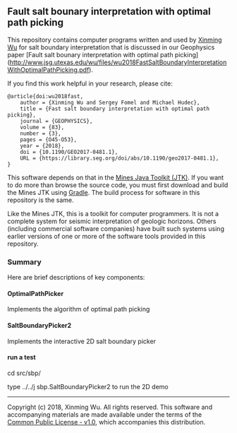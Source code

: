 ## Fault salt bounary interpretation with optimal path picking

This repository contains computer programs written and used by 
[Xinming Wu](http://www.jsg.utexas.edu/wu/) 
for salt boundary interpretation that is discussed in our Geophysics paper 
[Fault salt bounary interpretation with optimal path picking]
(http://www.jsg.utexas.edu/wu/files/wu2018FastSaltBoundaryInterpretationWithOptimalPathPicking.pdf).

If you find this work helpful in your research, please cite:

    @article{doi:wu2018fast,
        author = {Xinming Wu and Sergey Fomel and Michael Hudec},
        title = {Fast salt boundary interpretation with optimal path picking},
        journal = {GEOPHYSICS},
        volume = {83},
        number = {3},
        pages = {O45-O53},
        year = {2018},
        doi = {10.1190/GEO2017-0481.1},
        URL = {https://library.seg.org/doi/abs/10.1190/geo2017-0481.1},
    }

This software depends on that in the [Mines Java Toolkit
(JTK)](https://github.com/dhale/jtk/). If you want to do more than browse the
source code, you must first download and build the Mines JTK using
[Gradle](http://www.gradle.org). The build process for software in
this repository is the same.

Like the Mines JTK, this is a toolkit for computer programmers. It is not a
complete system for seismic interpretation of geologic horizons. Others
(including commercial software companies) have built such systems using
earlier versions of one or more of the software tools provided in this
repository.

### Summary

Here are brief descriptions of key components:

#### OptimalPathPicker
Implements the algorithm of optimal path picking

#### SaltBoundaryPicker2
Implements the interactive 2D salt boundary picker

#### run a test
cd src/sbp/

type ../../j sbp.SaltBoundaryPicker2 to run the 2D demo


---
Copyright (c) 2018, Xinming Wu. All rights reserved.
This software and accompanying materials are made available under the terms of
the [Common Public License - v1.0](http://www.eclipse.org/legal/cpl-v10.html),
which accompanies this distribution.
